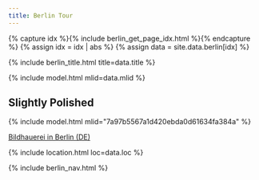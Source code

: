 ```yaml
---
title: Berlin Tour
---
```


{% capture idx %}{% include berlin_get_page_idx.html %}{% endcapture %}
{% assign idx = idx | abs %}
{% assign data = site.data.berlin[idx] %}

{% include berlin_title.html title=data.title %}

{% include model.html mlid=data.mlid %}

## Slightly Polished

{% include model.html mlid="7a97b5567a1d420ebda0d61634fa384a" %}

[Bildhauerei in Berlin (DE)](https://bildhauerei-in-berlin.de/bildwerk/marx-engels-denkmal/)

{% include location.html loc=data.loc %}

{% include berlin_nav.html %}
